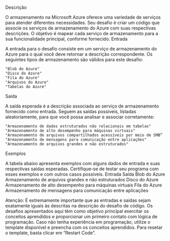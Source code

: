 Descrição

O armazenamento na Microsoft Azure oferece uma variedade de serviços para atender diferentes necessidades. Seu desafio é criar um código que associe os serviços de armazenamento do Azure com suas respectivas descrições. O objetivo é mapear cada serviço de armazenamento para a sua funcionalidade principal, conforme fornecido.
Entrada

A entrada para o desafio consiste em um serviço de armazenamento do Azure para o qual você deve retornar a descrição correspondente. Os seguintes tipos de armazenamento são válidos para este desafio:

    "Blob do Azure"
    "Disco do Azure"
    "Fila do Azure"
    "Arquivos do Azure"
    "Tabelas do Azure"

Saída

A saída esperada é a descrição associada ao serviço de armazenamento fornecido como entrada. Seguem as saídas possíveis, listadas aleatoriamente, para que você possa analisar e associar corretamente:

    "Armazenamento de dados estruturados não relacionais em tabelas"
    "Armazenamento de alto desempenho para máquinas virtuais"
    "Armazenamento de arquivos compartilhados acessíveis por meio de SMB”
    "Armazenamento de mensagens para comunicação entre aplicações"
    "Armazenamento de arquivos grandes e não estruturados"

Exemplos

A tabela abaixo apresenta exemplos com alguns dados de entrada e suas respectivas saídas esperadas. Certifique-se de testar seu programa com esses exemplos e com outros casos possíveis.
Entrada 	Saída
Blob do Azure 	Armazenamento de arquivos grandes e não estruturados
Disco do Azure 	Armazenamento de alto desempenho para máquinas virtuais
Fila do Azure 	Armazenamento de mensagens para comunicação entre aplicações

Atenção: É extremamente importante que as entradas e saídas sejam exatamente iguais às descritas na descrição do desafio de código.
Os desafios apresentados aqui têm como objetivo principal exercitar os conceitos aprendidos e proporcionar um primeiro contato com lógica de programação. Caso não tenha experiência em programação, utilize o template disponível e preencha com os conceitos aprendidos. Para resetar o template, basta clicar em “Restart Code”.
